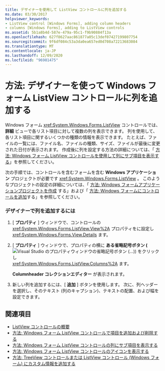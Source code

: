 ```yaml
---
title: デザイナーを使用して ListView コントロールに列を追加する
ms.date: 03/30/2017
helpviewer_keywords:
- ListView control [Windows Forms], adding column headers
- columns [Windows Forms], adding to ListView controls
ms.assetid: 5b1a8b4d-587e-479a-95c1-f9b90884f13a
ms.openlocfilehash: 627f8627aac861877a05c13def07427199807754
ms.sourcegitcommit: 9f6df084c53a3da0ea657ed0d708a72213683084
ms.translationtype: MT
ms.contentlocale: ja-JP
ms.lasthandoff: 12/09/2020
ms.locfileid: "96981475"
---
```

# <a name="how-to-add-columns-to-the-windows-forms-listview-control-using-the-designer"></a>方法: デザイナーを使って Windows フォーム ListView コントロールに列を追加する

Windows フォーム <xref:System.Windows.Forms.ListView> コントロールでは、 **詳細** ビューで各リスト項目に対して複数の列を表示できます。 列を使用して、各リスト項目に関するいくつかの種類の情報を表示できます。 たとえば、ファイルの一覧には、ファイル名、ファイルの種類、サイズ、ファイルが最後に変更された日付が表示されます。 作成後に列を設定する方法の詳細については、「 [方法: Windows フォーム ListView コントロールを使用して列にサブ項目を表示する](how-to-display-subitems-in-columns-with-the-windows-forms-listview-control.md)」を参照してください。

次の手順では、コントロールを含むフォームを含む **Windows アプリケーション** プロジェクトが必要です <xref:System.Windows.Forms.ListView> 。 このようなプロジェクトの設定の詳細については、「 [方法: Windows フォームアプリケーションプロジェクトを作成](/visualstudio/ide/step-1-create-a-windows-forms-application-project) する」および「 [方法: Windows フォームにコントロールを追加](how-to-add-controls-to-windows-forms.md)する」を参照してください。

### <a name="to-add-columns-in-the-designer"></a>デザイナーで列を追加するには

1. [ **プロパティ** ] ウィンドウで、コントロールの <xref:System.Windows.Forms.ListView.View%2A> プロパティをに設定し <xref:System.Windows.Forms.View.Details> ます。

2. [ **プロパティ** ] ウィンドウで、プロパティの横に **ある省略記号ボタン (** ![ Visual Studio のプロパティウィンドウの省略記号ボタン (...)) をクリックし ](./media/visual-studio-ellipsis-button.png) <xref:System.Windows.Forms.ListView.Columns%2A> ます。

     **Columnheader コレクションエディター** が表示されます。

3. 新しい列を追加するには、[ **追加** ] ボタンを使用します。 次に、列ヘッダーを選択し、そのテキスト (列のキャプション)、テキストの配置、および幅を設定できます。

## <a name="see-also"></a>関連項目

- [ListView コントロールの概要](listview-control-overview-windows-forms.md)
- [方法: Windows フォーム ListView コントロールで項目を追加および削除する](how-to-add-and-remove-items-with-the-windows-forms-listview-control.md)
- [方法: Windows フォーム ListView コントロールの列にサブ項目を表示する](how-to-display-subitems-in-columns-with-the-windows-forms-listview-control.md)
- [方法: Windows フォーム ListView コントロールのアイコンを表示する](how-to-display-icons-for-the-windows-forms-listview-control.md)
- [方法: TreeView コントロールまたは ListView コントロール (Windows フォーム) にカスタム情報を追加する](add-custom-information-to-a-treeview-or-listview-control-wf.md)
